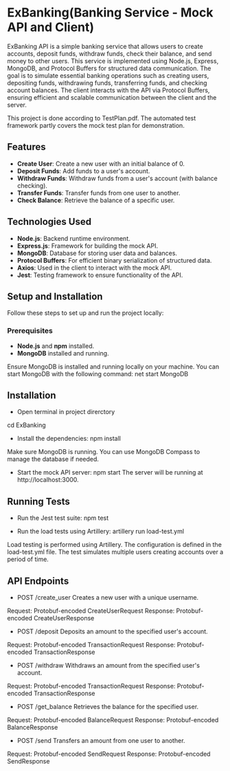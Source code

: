 # ExBanking(Banking Service - Mock API and Client)

ExBanking API is a simple banking service that allows users to create accounts, deposit funds, withdraw funds, check their balance, and send money to other users. This service is implemented using Node.js, Express, MongoDB, and Protocol Buffers for structured data communication. The goal is to simulate essential banking operations such as creating users, depositing funds, withdrawing funds, transferring funds, and checking account balances. The client interacts with the API via Protocol Buffers, ensuring efficient and scalable communication between the client and the server.

This project is done according to TestPlan.pdf. The automated test framework partly covers the mock test plan for demonstration.

## Features

- **Create User**: Create a new user with an initial balance of 0.
- **Deposit Funds**: Add funds to a user's account.
- **Withdraw Funds**: Withdraw funds from a user's account (with balance checking).
- **Transfer Funds**: Transfer funds from one user to another.
- **Check Balance**: Retrieve the balance of a specific user.

## Technologies Used

- **Node.js**: Backend runtime environment.
- **Express.js**: Framework for building the mock API.
- **MongoDB**: Database for storing user data and balances.
- **Protocol Buffers**: For efficient binary serialization of structured data.
- **Axios**: Used in the client to interact with the mock API.
- **Jest**: Testing framework to ensure functionality of the API.

## Setup and Installation

Follow these steps to set up and run the project locally:

### Prerequisites

- **Node.js** and **npm** installed.
- **MongoDB** installed and running.

Ensure MongoDB is installed and running locally on your machine. You can start MongoDB with the following command:
net start MongoDB

## Installation
- Open terminal in project direrctory

cd ExBanking
- Install the dependencies:
npm install

Make sure MongoDB is running. You can use MongoDB Compass to manage the database if needed.

- Start the mock API server:
npm start
The server will be running at http://localhost:3000.

## Running Tests
- Run the Jest test suite:
npm test

- Run the load tests using Artillery:
artillery run load-test.yml

Load testing is performed using Artillery. The configuration is defined in the load-test.yml file. The test simulates multiple users creating accounts over a period of time.

## API Endpoints
- POST /create_user
Creates a new user with a unique username.

Request: Protobuf-encoded CreateUserRequest
Response: Protobuf-encoded CreateUserResponse


- POST /deposit
Deposits an amount to the specified user's account.

Request: Protobuf-encoded TransactionRequest
Response: Protobuf-encoded TransactionResponse


- POST /withdraw
Withdraws an amount from the specified user's account.

Request: Protobuf-encoded TransactionRequest
Response: Protobuf-encoded TransactionResponse


- POST /get_balance
Retrieves the balance for the specified user.

Request: Protobuf-encoded BalanceRequest
Response: Protobuf-encoded BalanceResponse


- POST /send
Transfers an amount from one user to another.

Request: Protobuf-encoded SendRequest
Response: Protobuf-encoded SendResponse
